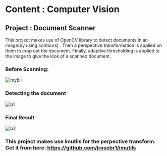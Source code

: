 # Content : Computer Vision

## Project : Document Scanner

This project makes use of OpenCV library to detect documents in an image(by using contours) . Then a perspective transformation is applied on them to crop out the document. Finally, adaptive thresholding is applied to the image to give the look of a scanned document.

### Before Scanning:
![mybill](https://user-images.githubusercontent.com/22278430/29742608-1c82db80-8aa0-11e7-9f68-73b62c770a36.jpg)

### Detecting the document

![b1](https://user-images.githubusercontent.com/22278430/29742612-36c7857c-8aa0-11e7-87da-c5a41a1d1955.JPG)

### Final Result

![b2](https://user-images.githubusercontent.com/22278430/29742627-6152b46a-8aa0-11e7-8b37-e8ece5b29890.JPG)

### This project makes use imutils for the perpective transform. Get it from here: https://github.com/jrosebr1/imutils
